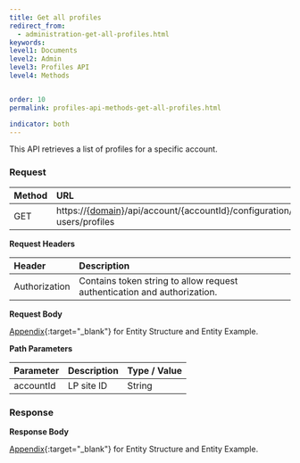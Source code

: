 ```yaml
---
title: Get all profiles
redirect_from:
  - administration-get-all-profiles.html
keywords:
level1: Documents
level2: Admin
level3: Profiles API
level4: Methods


order: 10
permalink: profiles-api-methods-get-all-profiles.html

indicator: both
---
```


This API retrieves a list of profiles for a specific account.

### Request

 |Method           |        URL |
 |:-------          |       :------     |
| GET | https://[{domain}](/agent-domain-domain-api.html)/api/account/{accountId}/configuration/le-users/profiles |

**Request Headers**

 |Header      |             Description |
| :-------       |          :------     |
 |Authorization | Contains token string to allow request authentication and authorization. |

**Request Body**

[Appendix](administration-profiles-appendix.html){:target="_blank"} for Entity Structure and Entity Example.

**Path Parameters**

| Parameter   |  Description   |   Type / Value  |              
 |:---------- |  :------------- |  :-------------  |            
| accountId |    LP site ID    |   String  |

### Response

**Response Body**

[Appendix](administration-profiles-appendix.html){:target="_blank"} for Entity Structure and Entity Example.
